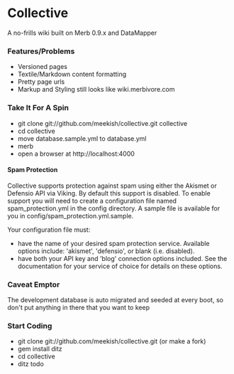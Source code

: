 # Collective

A no-frills wiki built on Merb 0.9.x and DataMapper
 
### Features/Problems
 
* Versioned pages
* Textile/Markdown content formatting
* Pretty page urls
* Markup and Styling still looks like wiki.merbivore.com
  
### Take It For A Spin
 
* git clone git://github.com/meekish/collective.git collective
* cd collective
* move database.sample.yml to database.yml
* merb
* open a browser at http://localhost:4000
  
#### Spam Protection
Collective supports protection against spam using either the Akismet or Defensio API via Viking. By default this support is disabled. To enable support you will need to create a configuration file named spam_protection.yml in the config directory. A sample file is available for you in  config/spam_protection.yml.sample.

Your configuration file must:
  * have the name of your desired spam protection service. Available options include: 'akismet', 'defensio', or blank (i.e. disabled).
  * have both your API key and 'blog' connection options included. See the documentation for your service of choice for details on these options.

### Caveat Emptor
 
The development database is auto migrated and seeded at every boot, so don't put anything in there that you want to keep

### Start Coding

* git clone git://github.com/meekish/collective.git (or make a fork)
* gem install ditz
* cd collective
* ditz todo
